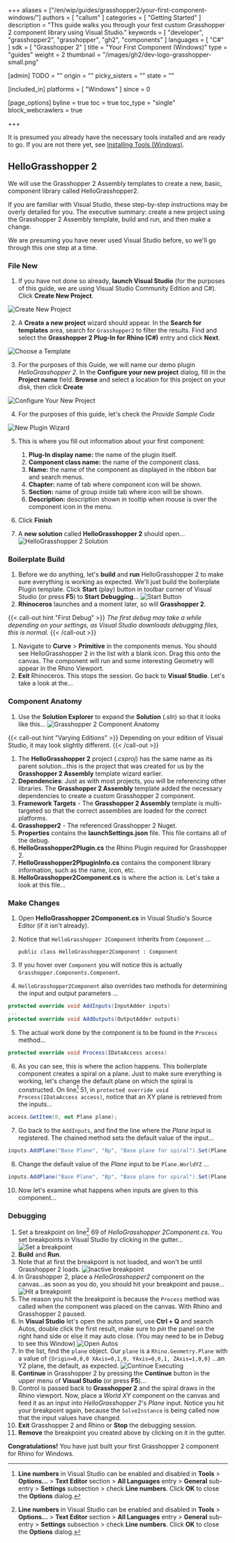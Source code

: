 +++
aliases = ["/en/wip/guides/grasshopper2/your-first-component-windows/"]
authors = [ "callum" ]
categories = [ "Getting Started" ]
description = "This guide walks you through your first custom Grasshopper 2 component library using Visual Studio."
keywords = [ "developer", "grasshopper2", "grasshopper", "gh2", "components" ]
languages = [ "C#" ]
sdk = [ "Grasshopper 2" ]
title = "Your First Component (Windows)"
type = "guides"
weight = 2
thumbnail = "/images/gh2/dev-logo-grasshopper-small.png"

[admin]
TODO = ""
origin = ""
picky_sisters = ""
state = ""

[included_in]
platforms = [ "Windows" ]
since = 0

[page_options]
byline = true
toc = true
toc_type = "single"
block_webcrawlers = true

+++

It is presumed you already have the necessary tools installed and are ready to go. If you are not there yet, see [Installing Tools (Windows)](/guides/grasshopper/installing-tools-windows).

## HelloGrasshopper 2

We will use the Grasshopper 2 Assembly templates to create a new, basic, component library called HelloGrasshopper2.

If you are familiar with Visual Studio, these step-by-step instructions may be overly detailed for you. The executive summary: create a new project using the Grasshopper 2 Assembly template, build and run, and then make a change.

We are presuming you have never used Visual Studio before, so we'll go through this one step at a time.

### File New

1. If you have not done so already, **launch Visual Studio** (for the purposes of this guide, we are using Visual Studio Community Edition and C#). Click **Create New Project**.
   
![Create New Project](/images/gh2/your-first-component-windows-00.png)

2. A **Create a new project** wizard should appear. In the **Search for templates** area, search for `Grasshopper2` to filter the results. Find and select the **Grasshopper 2 Plug-In for Rhino (C\#)** entry and click **Next**.

![Choose a Template](/images/gh2/your-first-component-windows-01.png)

3. For the purposes of this Guide, we will name our demo plugin _HelloGrasshopper 2_. In the **Configure your new project** dialog, fill in the **Project name** field. **Browse** and select a location for this project on your disk, then click **Create**

![Configure Your New Project](/images/gh2/your-first-component-windows-02.png)

4. For the purposes of this guide, let's check the _Provide Sample Code_

![New Plugin Wizard](/images/gh2/your-first-component-windows-03.png)

5. This is where you fill out information about your first component:
   1. **Plug-In display name:** the name of the plugin itself.
   1. **Component class name:** the name of the component class.
   1. **Name:** the name of the component as displayed in the ribbon bar and search menus.
   1. **Chapter:** name of tab where component icon will be shown.
   1. **Section:** name of group inside tab where icon will be shown.
   1. **Description:** description shown in tooltip when mouse is over the component icon in the menu.

1. Click **Finish**

1. A **new solution** called **HelloGrasshopper 2** should open...
   ![HelloGrasshopper 2 Solution](/images/gh2/your-first-component-windows-04.png)

### Boilerplate Build

1. Before we do anything, let's **build** and **run** HelloGrasshopper 2 to make sure everything is working as expected. We'll just build the boilerplate Plugin template. Click **Start** (play) button in toolbar corner of Visual Studio (or press **F5**) to **Start Debugging**...
   ![Start Button](/images/gh2/your-first-component-windows-05.png)
1. **Rhinoceros** launches and a moment later, so will **Grasshopper 2**.

{{< call-out hint "First Debug" >}}
_The first debug may take a while depending on your settings, as Visual Studio downloads debugging files, this is normal._
{{< /call-out >}}

1. Navigate to **Curve** > **Primitive** in the components menus. You should see HelloGrasshopper 2 in the list with a blank icon. Drag this onto the canvas. The component will run and some interesting Geometry will appear in the Rhino Viewport.
1. **Exit** Rhinoceros. This stops the session. Go back to **Visual Studio**. Let's take a look at the...

### Component Anatomy

1. Use the **Solution Explorer** to expand the **Solution** (_.sln_) so that it looks like this...
   ![Grasshopper 2 Component Anatomy](/images/gh2/your-first-component-windows-06.png)

{{< call-out hint "Varying Editions" >}}
Depending on your edition of Visual Studio, it may look slightly different.
{{< /call-out >}}

1. The **HelloGrasshopper 2** project (_.csproj_) has the same name as its parent solution...this is the project that was created for us by the **Grasshopper 2 Assembly** template wizard earlier.
1. **Dependencies**: Just as with most projects, you will be referencing other libraries. The **Grasshopper 2 Assembly** template added the necessary dependencies to create a custom Grasshopper 2 component.
1. **Framework Targets** - The **Grasshopper 2 Assembly** template is multi-targeted so that the correct assemblies are loaded for the correct platforms.
1. **Grasshopper2** - The referenced Grasshopper 2 Nuget.
1. **Properties** contains the **launchSettings.json** file. This file contains all of the debug.
1. **HelloGrasshopper2Plugin.cs** the Rhino Plugin required for Grasshopper 2.
1. **HelloGrasshopper2PlpuginInfo.cs** contains the component library information, such as the name, icon, etc.
1. **HelloGrasshopper2Component.cs** is where the action is. Let's take a look at this file...

### Make Changes

1.  Open **HelloGrasshopper 2Component.cs** in Visual Studio's Source Editor (if it isn't already).
1.  Notice that `HelloGrasshopper 2Component` inherits from `Component` ...

        public class HelloGrasshopper2Component : Component

1.  If you hover over `Component` you will notice this is actually `Grasshopper.Components.Component`.
1.  `HelloGrasshopper2Component` also overrides two methods for determining the input and output parameters ...

```cs
protected override void AddInputs(InputAdder inputs)
...
protected override void AddOutputs(OutputAdder outputs)
```

5. The actual work done by the component is to be found in the `Process` method...

```cs
protected override void Process(IDataAccess access)
```

6. As you can see, this is where the action happens. This boilerplate component creates a spiral on a plane. Just to make sure everything is working, let's change the default plane on which the spiral is constructed. On line[^1] 51, in `protected override void Process(IDataAccess access)`, notice that an XY plane is retrieved from the inputs...

```cs
access.GetItem(0, out Plane plane);
```

7. Go back to the `AddInputs`, and find the line where the _Plane_ input is registered. The chained method sets the default value of the input...

```cs
inputs.AddPlane("Base Plane", "Bp", "Base plane for spiral").Set(Plane.WorldXY);
```

8. Change the default value of the _Plane_ input to be `Plane.WorldYZ` ...

```cs
inputs.AddPlane("Base Plane", "Bp", "Base plane for spiral").Set(Plane.WorldYZ);
```

10. Now let's examine what happens when inputs are given to this component...

### Debugging

1. Set a breakpoint on line[^1] 69 of _HelloGrasshopper 2Component.cs_. You set breakpoints in Visual Studio by clicking in the gutter...
   ![Set a breakpoint](/images/gh2/your-first-component-windows-07.png)
1. **Build** and **Run**.
1. Note that at first the breakpoint is not loaded, and won't be until Grasshopper 2 loads.
   ![Inactive breakpoint](/images/gh2/your-first-component-windows-08.png)
1. In Grasshopper 2, place a _HelloGrasshopper2_ component on the canvas...as soon as you do, you should hit your breakpoint and pause...
   ![Hit a breakpoint](/images/gh2/your-first-component-windows-09.png)
1. The reason you hit the breakpoint is because the `Process` method was called when the component was placed on the canvas. With Rhino and Grasshopper 2 paused.
1. In **Visual Studio** let's open the autos panel, use **Ctrl + Q** and search Autos, double click the first result, make sure to _pin_ the panel on the right hand side or else it may auto close. (You may need to be in Debug to see this Window)
   ![Open Autos](/images/gh2/your-first-component-windows-10.png)
1. In the list, find the `plane` object. Our `plane` is a `Rhino.Geometry.Plane` with a value of `{Origin=0,0,0 XAxis=0,1,0, YAxis=0,0,1, ZAxis=1,0,0}` ...an YZ plane, the default, as expected.
   ![Continue Executing](/images/gh2/your-first-component-windows-11.png)
1. **Continue** in Grasshopper 2 by pressing the **Continue** button in the upper menu of **Visual Studio** (or press **F5**)...
1. Control is passed back to **Grasshopper 2** and the spiral draws in the Rhino viewport. Now, place a _World XY_ component on the canvas and feed it as an input into _HelloGrasshopper 2_'s _Plane_ input. Notice you hit your breakpoint again, because the `SolveInstance` is being called now that the input values have changed.
1. **Exit** Grasshopper 2 and Rhino or **Stop** the debugging session.
1. **Remove** the breakpoint you created above by clicking on it in the gutter.

**Congratulations!** You have just built your first Grasshopper 2 component for Rhino for Windows.


[^1]: **Line numbers** in Visual Studio can be enabled and disabled in **Tools** > **Options...** > **Text Editor** section > **All Languages** entry > **General** sub-entry > **Settings** subsection > check **Line numbers**. Click **OK** to close the **Options** dialog.
